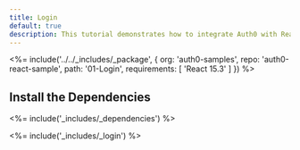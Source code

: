 ```yaml
---
title: Login
default: true
description: This tutorial demonstrates how to integrate Auth0 with ReactJS to add authentication and authorization to your app
---
```


<%= include('../../_includes/_package', {
  org: 'auth0-samples',
  repo: 'auth0-react-sample',
  path: '01-Login',
  requirements: [
    'React 15.3'
  ]
}) %>

## Install the Dependencies

<%= include('_includes/_dependencies') %>

<%= include('_includes/_login') %>